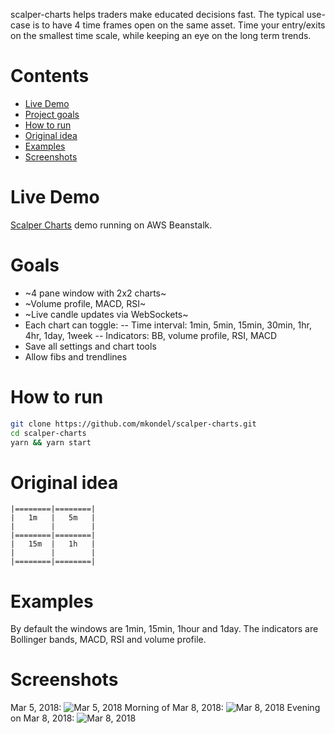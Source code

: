 scalper-charts helps traders make educated decisions fast. The typical use-case is to have 4 time frames open on the same asset. Time your entry/exits on the smallest time scale, while keeping an eye on the long term trends.

# Contents
* [Live Demo](#demo)
* [Project goals](#goals)
* [How to run](#how)
* [Original idea](#idea)
* [Examples](#examples)
* [Screenshots](#pics)

# <a name="demo"></a>Live Demo
[Scalper Charts](http://scalper-charts.us-east-1.elasticbeanstalk.com/ "Scalper Helper") demo running on AWS Beanstalk.

# <a name="goals"></a>Goals
- ~4 pane window with 2x2 charts~
- ~Volume profile, MACD, RSI~
- ~Live candle updates via WebSockets~
- Each chart can toggle:
 -- Time interval: 1min, 5min, 15min, 30min, 1hr, 4hr, 1day, 1week
 -- Indicators: BB, volume profile, RSI, MACD
- Save all settings and chart tools
- Allow fibs and trendlines

# <a name="how"></a>How to run
```bash
git clone https://github.com/mkondel/scalper-charts.git
cd scalper-charts
yarn && yarn start
```

# <a name="idea"></a>Original idea

```
|========|========|
|   1m   |   5m   |
|        |        |
|========|========|
|   15m  |   1h   |
|        |        |
|========|========|
```

# <a name="examples"></a>Examples
By default the windows are 1min, 15min, 1hour and 1day. The indicators are Bollinger bands, MACD, RSI and volume profile.

# <a name="pics"></a>Screenshots
Mar 5, 2018:
![Mar 5, 2018](https://user-images.githubusercontent.com/3288757/37013145-67d9b83a-20c6-11e8-94d0-2dba51cb5856.png)
Morning of Mar 8, 2018:
![Mar 8, 2018](https://user-images.githubusercontent.com/3288757/37135059-8114e76c-2269-11e8-995f-4857e6a79828.png)
Evening on Mar 8, 2018:
![Mar 8, 2018](https://user-images.githubusercontent.com/3288757/37188445-2c59ac1c-231d-11e8-81ff-8753fdfcd32e.png)
